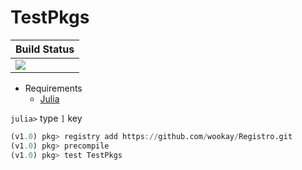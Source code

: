 # TestPkgs

|  **Build Status**                |
|:---------------------------------|
|  [![][actions-img]][actions-url] |



* Requirements
   - [Julia](https://julialang.org/downloads/)

`julia>` type `]` key

```julia
(v1.0) pkg> registry add https://github.com/wookay/Registro.git
(v1.0) pkg> precompile
(v1.0) pkg> test TestPkgs
```


[actions-img]: https://github.com/wookay/TestPkgs.jl/workflows/CI/badge.svg
[actions-url]: https://github.com/wookay/TestPkgs.jl/actions
